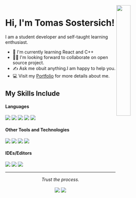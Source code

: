 
<div>
  <img align="right" width="30%" src="https://owlbertsio-resized.s3.amazonaws.com/Popper.psd.full.png">
</div>

<h1>Hi, I'm Tomas Sostersich!</h1>             


<p align="left">I am a student developer and self-taught learning enthusiast. </p>

- 🌱 I'm currently learning React and C++
- 💁‍♂️ I'm looking forward to collaborate on open source project.
- ✍ Ask me obuit anything.I am happy to help you.
- 💻 Visit my [Portfolio](https:) for more details about me.
<!--End Intro-->

## My Skills Include

<h4> Languages </h4>
<span> 
  <img src="https://img.shields.io/badge/HTML5-E34F26?style=for-the-badge&logo=html5&logoColor=white">
  <img src="https://img.shields.io/badge/CSS3-1572B6?style=for-the-badge&logo=css3&logoColor=white">
  <img src="https://img.shields.io/badge/JavaScript-F7DF1E?style=for-the-badge&logo=javascript&logoColor=black">
  <img src="https://img.shields.io/badge/python-3670A0?style=for-the-badge&logo=python&logoColor=ffdd54">
  <img src="https://img.shields.io/badge/c++-%2300599C.svg?style=for-the-badge&logo=c%2B%2B&logoColor=white">
</span>

<h4> Other Tools and Technologies </h4>
<span>
  <img src="https://img.shields.io/badge/Git-F05032?style=for-the-badge&logo=git&logoColor=white">
  <img src="https://img.shields.io/badge/Bootstrap-563D7C?style=for-the-badge&logo=bootstrap&logoColor=white">
  <img src="https://img.shields.io/badge/react-%2320232a.svg?style=for-the-badge&logo=react&logoColor=%2361DAFB">
  <img src="https://img.shields.io/badge/postgres-%23316192.svg?style=for-the-badge&logo=postgresql&logoColor=white)">
</span>

<h4> IDEs/Editors </h4>
<span>
<img src="https://img.shields.io/badge/Visual_Studio_Code-0078D4?style=for-the-badge&logo=visual%20studio%20code&logoColor=white">
<img src="https://img.shields.io/badge/Google%20Colab-%23F9A825.svg?style=for-the-badge&logo=googlecolab&logoColor=white">
<img src="https://img.shields.io/badge/Obsidian-%23483699.svg?style=for-the-badge&logo=obsidian&logoColor=white">

<hr>
<p align="center">
   <i>Trust the process.</i>
   <br>
<br>	
<a target="_blank" href="https://www.linkedin.com/in/tomas-sostersich/"><img src="https://img.shields.io/badge/-LinkedIn-0077B5?style=for-the-badge&logo=Linkedin&logoColor=white"></img></a>
<a target="_blank" href="https://mail.google.com/mail/u/0/?hl=es-419#inbox?compose=GTvVlcSDZcnmjTxvQzjWZLdMnZdqNPDslHkBKRZhMnlSrkCSXWxgBdBlJkwfNGVNcQbnjPshzJWQg"><img src="https://img.shields.io/badge/-Gmail-D14836?style=for-the-badge&logo=Gmail&logoColor=white"></img></a>
<br>
</p>

